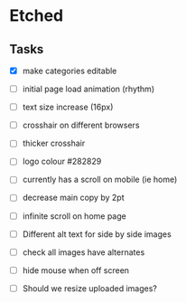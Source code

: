 # Etched


## Tasks
- [x] make categories editable
- [ ] initial page load animation (rhythm)
- [ ] text size increase (16px)
- [ ] crosshair on different browsers
- [ ] thicker crosshair
- [ ] logo colour #282829
- [ ] currently has a scroll on mobile (ie home)
- [ ] decrease main copy by 2pt
- [ ] infinite scroll on home page
- [ ] Different alt text for side by side images
- [ ] check all images have alternates
- [ ] hide mouse when off screen
- [ ] Should we resize uploaded images?



